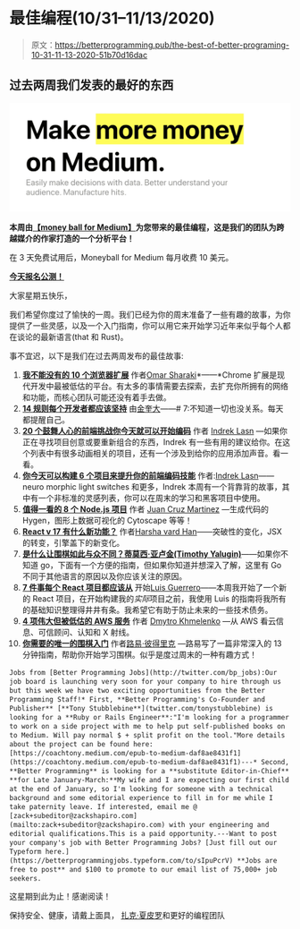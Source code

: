 # 最佳编程(10/31–11/13/2020)

> 原文：<https://betterprogramming.pub/the-best-of-better-programing-10-31-11-13-2020-51b70d16dac>

## 过去两周我们发表的最好的东西

![](img/4daf977b719bd3ebc922c024a87422e9.png)

**本周由**[**【money ball for Medium】**](https://usemoneyball.com/)**为您带来的最佳编程，这是我们的团队为跨越媒介的作家打造的一个分析平台！**

在 3 天免费试用后，Moneyball for Medium 每月收费 10 美元。

[**今天报名公测！**](https://docs.google.com/forms/d/e/1FAIpQLSeOq5o2OluLKygoLWZo0WlKjUeNdKDTOB5GTVofkVBgnnU95A/viewform)

大家星期五快乐，

我们希望你度过了愉快的一周。我们已经为你的周末准备了一些有趣的故事，为你提供了一些灵感，以及一个入门指南，你可以用它来开始学习近年来似乎每个人都在谈论的最新语言(that 和 Rust)。

事不宜迟，以下是我们在过去两周发布的最佳故事:

1.  [**我不能没有的 10 个浏览器扩展**](https://medium.com/better-programming/the-10-browser-extensions-i-cant-live-without-df651612d602) 作者[Omar Sharaki](https://medium.com/@omarsharaki)*——*Chrome 扩展是现代开发中最被低估的平台。有太多的事情需要去探索，去扩充你所拥有的网络和功能，而核心团队可能还没有着手去做。
2.  [**14 规则每个开发者都应该坚持**](https://medium.com/p/14ee267052ca) 由[金奎大](https://medium.com/@daaaan)*——*# 7:不知道一切也没关系。每天都提醒自己。
3.  [**20 个鼓舞人心的前端挑战你今天就可以开始编码**](https://medium.com/p/1a7ebd5c5798) 作者 [Indrek Lasn](https://medium.com/@indreklasn) —如果你正在寻找项目创意或要重新组合的东西，Indrek 有一些有用的建议给你。在这个列表中有很多动画相关的项目，还有一个涉及到给你的应用添加声音。看一看。
4.  [**你今天可以构建 6 个项目来提升你的前端编码技能**](https://medium.com/p/5fef6406426b) 作者:[Indrek Lasn](https://medium.com/@indreklasn)——neuro morphic light switches 和更多，Indrek 本周有一个背靠背的故事，其中有一个非标准的灵感列表，你可以在周末的学习和黑客项目中使用。
5.  [**值得一看的 8 个 Node.js 项目**](https://medium.com/p/32a7290fc6d6) 作者 [Juan Cruz Martinez](https://medium.com/@bajcmartinez) —生成代码的 Hygen，图形上数据可视化的 Cytoscape 等等！
6.  [**React v 17 有什么新功能？**](https://medium.com/p/68b7e15576e1) 作者[Harsha vard Han](https://medium.com/@harshaktg)——突破性的变化，JSX 的转变，引擎盖下的新变化。
7.  [**是什么让围棋如此与众不同？蒂莫西·亚卢金(Timothy Yalugin)**](https://medium.com/p/eb0648498ce0)——如果你不知道 go，下面有一个方便的指南，但如果你知道并想深入了解，这里有 Go 不同于其他语言的原因以及你应该关注的原因。
8.  [**7 件事每个 React 项目都应该从**](https://medium.com/p/21f7570a7a4b) 开始[Luis Guerrero](https://medium.com/@ludwiguer)——本周我开始了一个新的 React 项目，在开始构建我的*实际*项目之前，我使用 Luis 的指南将我所有的基础知识整理得井井有条。我希望它有助于防止未来的一些技术债务。
9.  [**4 项伟大但被低估的 AWS 服务**](https://medium.com/p/3284ffcb6073) 作者 [Dmytro Khmelenko](https://medium.com/@d.khmelenko) —从 AWS 看云信息、可信顾问、认知和 X 射线。
10.  [**你需要的唯一的围棋入门**](https://medium.com/p/4f365468dbd5) 作者[路易·彼得里克](https://medium.com/@louispetrik) —路易写了一篇非常深入的 13 分钟指南，帮助你开始学习围棋。似乎是度过周末的一种有趣方式！

```
Jobs from [Better Programming Jobs](http://twitter.com/bp_jobs):Our job board is launching very soon for your company to hire through us but this week we have two exciting opportunities from the Better Programming Staff!* First, **Better Programming's Co-Founder and Publisher** [**Tony Stubblebine**](twitter.com/tonystubblebine) is looking for a **Ruby or Rails Engineer**:"I'm looking for a programmer to work on a side project with me to help put self-published books on to Medium. Will pay normal $ + split profit on the tool."More details about the project can be found here: [https://coachtony.medium.com/epub-to-medium-daf8ae8431f1](https://coachtony.medium.com/epub-to-medium-daf8ae8431f1)---* Second, **Better Programming** is looking for a **substitute Editor-in-Chief** **for Late January-March:**My wife and I are expecting our first child at the end of January, so I'm looking for someone with a technical background and some editorial experience to fill in for me while I take paternity leave. If interested, email me @ [zack+subeditor@zackshapiro.com](mailto:zack+subeditor@zackshapiro.com) with your engineering and editorial qualifications.This is a paid opportunity.---Want to post your company's job with Better Programming Jobs? [Just fill out our Typeform here.](https://betterprogrammingjobs.typeform.com/to/sIpuPcrV) **Jobs are free to post** and $100 to promote to our email list of 75,000+ job seekers.
```

这星期到此为止！感谢阅读！

保持安全、健康，请戴上面具，
[扎克·夏皮罗](http://twitter.com/zackshapiro)和更好的编程团队